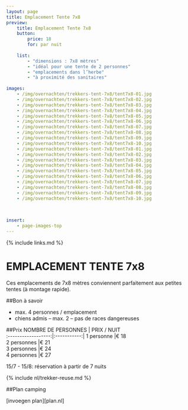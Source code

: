 ```yaml
---
layout: page
title: Emplacement Tente 7x8
preview: 
    title: Emplacement Tente 7x8
    button:
        price: 18
        for: par nuit
        
    list:
        - "dimensions : 7x8 mètres"
        - "idéal pour une tente de 2 personnes"
        - "emplacements dans l’herbe"
        - "à proximité des sanitaires"
                
images:
    - /img/overnachten/trekkers-tent-7x8/tent7x8-01.jpg
    - /img/overnachten/trekkers-tent-7x8/tent7x8-02.jpg
    - /img/overnachten/trekkers-tent-7x8/tent7x8-03.jpg
    - /img/overnachten/trekkers-tent-7x8/tent7x8-04.jpg
    - /img/overnachten/trekkers-tent-7x8/tent7x8-05.jpg
    - /img/overnachten/trekkers-tent-7x8/tent7x8-06.jpg
    - /img/overnachten/trekkers-tent-7x8/tent7x8-07.jpg
    - /img/overnachten/trekkers-tent-7x8/tent7x8-08.jpg
    - /img/overnachten/trekkers-tent-7x8/tent7x8-09.jpg
    - /img/overnachten/trekkers-tent-7x8/tent7x8-10.jpg
    - /img/overnachten/trekkers-tent-7x8/tent7x8-01.jpg
    - /img/overnachten/trekkers-tent-7x8/tent7x8-02.jpg
    - /img/overnachten/trekkers-tent-7x8/tent7x8-03.jpg
    - /img/overnachten/trekkers-tent-7x8/tent7x8-04.jpg
    - /img/overnachten/trekkers-tent-7x8/tent7x8-05.jpg
    - /img/overnachten/trekkers-tent-7x8/tent7x8-06.jpg
    - /img/overnachten/trekkers-tent-7x8/tent7x8-07.jpg
    - /img/overnachten/trekkers-tent-7x8/tent7x8-08.jpg
    - /img/overnachten/trekkers-tent-7x8/tent7x8-09.jpg
    - /img/overnachten/trekkers-tent-7x8/tent7x8-10.jpg
    
    
    
insert:
    - page-images-top
---
```

{% include links.md %}

# EMPLACEMENT TENTE 7x8
Ces emplacements de 7x8 mètres conviennent parfaitement aux petites tentes (à montage rapide).  


##Bon à savoir
- max. 4 personnes / emplacement
- chiens admis – max. 2 – pas de races dangereuses

##Prix
NOMBRE DE PERSONNES | PRIX / NUIT     
:------------------:|:-----------:|
1 personne          |€ 18              
2 personnes         |€ 21                   
3 personnes         |€ 24      
4 personnes         |€ 27            
      

15/7 - 15/8: réservation à partir de 7 nuits

{% include nl/trekker-reuse.md %}

##Plan camping

[invoegen plan][plan.nl]